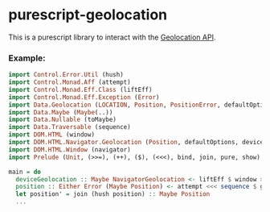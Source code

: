 # purescript-geolocation
This is a purescript library to interact with the [Geolocation API](https://www.w3.org/TR/geolocation-API/).

### Example:
```purescript
import Control.Error.Util (hush)
import Control.Monad.Aff (attempt)
import Control.Monad.Eff.Class (liftEff)
import Control.Monad.Eff.Exception (Error)
import Data.Geolocation (LOCATION, Position, PositionError, defaultOptions, getCurrentPosition)
import Data.Maybe (Maybe(..))
import Data.Nullable (toMaybe)
import Data.Traversable (sequence)
import DOM.HTML (window)
import DOM.HTML.Navigator.Geolocation (Position, defaultOptions, deviceGeolocation, geolocation, getCurrentPositionAff)
import DOM.HTML.Window (navigator)
import Prelude (Unit, (>>=), (++), ($), (<<<), bind, join, pure, show)

main = do
  deviceGeolocation :: Maybe NavigatorGeolocation <- liftEff $ window >>= navigator >>= geolocation >>= pure <<< toMaybe
  position :: Either Error (Maybe Position) <- attempt <<< sequence $ getCurrentPositionAff defaultOptions <$> deviceGeolocation
  let position' = join (hush position) :: Maybe Position
  ...
```
